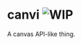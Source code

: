 canvi ![WIP](https://raw.github.com/timtim17/timtim17.github.io/master/images/status_icon_wip.png)
=====

A canvas API-like thing.
